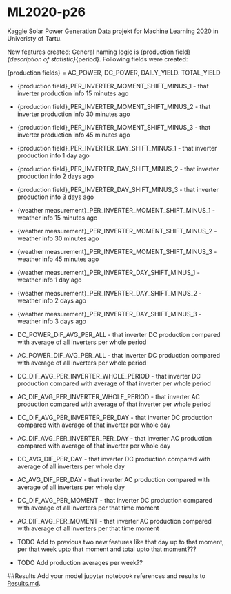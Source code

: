 # ML2020-p26
Kaggle Solar Power Generation Data projekt for Machine Learning 2020 in Univeristy of Tartu. 

New features created:
General naming logic is {production field}_{description of statistic}_{period}. Following fields were created:

{production fields} = AC_POWER, DC_POWER, DAILY_YIELD. TOTAL_YIELD
* {production field}_PER_INVERTER_MOMENT_SHIFT_MINUS_1 - that inverter production info 15 minutes ago
* {production field}_PER_INVERTER_MOMENT_SHIFT_MINUS_2 - that inverter production info 30 minutes ago
* {production field}_PER_INVERTER_MOMENT_SHIFT_MINUS_3 - that inverter production info 45 minutes ago
* {production field}_PER_INVERTER_DAY_SHIFT_MINUS_1 - that inverter production info 1 day ago
* {production field}_PER_INVERTER_DAY_SHIFT_MINUS_2 - that inverter production info 2 days ago
* {production field}_PER_INVERTER_DAY_SHIFT_MINUS_3 - that inverter production info 3 days ago
* {weather measurement}_PER_INVERTER_MOMENT_SHIFT_MINUS_1 - weather info 15 minutes ago
* {weather measurement}_PER_INVERTER_MOMENT_SHIFT_MINUS_2 - weather info 30 minutes ago
* {weather measurement}_PER_INVERTER_MOMENT_SHIFT_MINUS_3 - weather info 45 minutes ago
* {weather measurement}_PER_INVERTER_DAY_SHIFT_MINUS_1 - weather info 1 day ago
* {weather measurement}_PER_INVERTER_DAY_SHIFT_MINUS_2 - weather info 2 days ago
* {weather measurement}_PER_INVERTER_DAY_SHIFT_MINUS_3 - weather info 3 days ago
* DC_POWER_DIF_AVG_PER_ALL - that inverter DC production compared with average of all inverters per whole period
* AC_POWER_DIF_AVG_PER_ALL - that inverter DC production compared with average of all inverters per whole period
* DC_DIF_AVG_PER_INVERTER_WHOLE_PERIOD - that inverter DC production compared with average of that inverter per whole period
* AC_DIF_AVG_PER_INVERTER_WHOLE_PERIOD - that inverter AC production compared with average of that inverter per whole period
* DC_DIF_AVG_PER_INVERTER_PER_DAY - that inverter DC production compared with average of that inverter per whole day
* AC_DIF_AVG_PER_INVERTER_PER_DAY - that inverter AC production compared with average of that inverter per whole day
* DC_AVG_DIF_PER_DAY - that inverter DC production compared with average of all inverters per whole day
* AC_AVG_DIF_PER_DAY - that inverter AC production compared with average of all inverters per whole day
* DC_DIF_AVG_PER_MOMENT - that inverter DC production compared with average of all inverters per that time moment
* AC_DIF_AVG_PER_MOMENT - that inverter AC production compared with average of all inverters per that time moment

* TODO Add to previous two new features like that day up to that moment, per that week upto that moment and total upto that moment???
* TODO Add production averages per week??


##Results
Add your model jupyter notebook references and results to [Results.md](Results.md).
